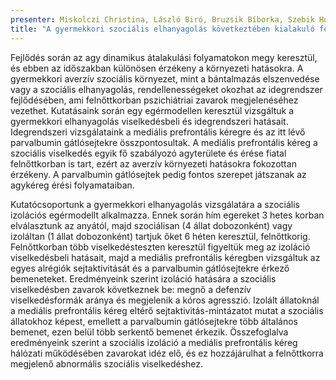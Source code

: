 ```yaml
---
presenter: Miskolczi Christina, László Biró, Bruzsik Bíborka, Szebik Huba, Lőrincz Dávid, Varga Zoltán Kristóf, Szente László, Orsolya Horváth, Halász József, Tóth Máté, Mikics Éva
title: "A gyermekkori szociális elhanyagolás következtében kialakuló felnőttkori viselkedési zavarok idegrendszeri hátterének vizsgálata egerekben"
---
```


Fejlődés során az agy dinamikus átalakulási folyamatokon megy keresztül, és ebben az időszakban különösen érzékeny a környezeti hatásokra. A gyermekkori averzív szociális környezet, mint a bántalmazás elszenvedése vagy a szociális elhanyagolás, rendellenességeket okozhat az idegrendszer fejlődésében, ami felnőttkorban pszichiátriai zavarok megjelenéséhez vezethet. Kutatásaink során egy egérmodellen keresztül vizsgáltuk a gyermekkori elhanyagolás viselkedésbeli és idegrendszeri hatásait. Idegrendszeri vizsgálataink a mediális prefrontális kéregre és az itt lévő parvalbumin gátlósejtekre összpontosultak. A mediális prefrontális kéreg a szociális viselkedés egyik fő szabályozó agyterülete és érése fiatal felnőttkorban is tart, ezért az averzív környezeti hatásokra fokozottan érzékeny. A parvalbumin gátlósejtek pedig fontos szerepet játszanak az agykéreg érési folyamataiban.

Kutatócsoportunk a gyermekkori elhanyagolás vizsgálatára a szociális izolációs egérmodellt alkalmazza. Ennek során hím egereket 3 hetes korban elválasztunk az anyától, majd szociálisan (4 állat dobozonként) vagy izoláltan (1 állat dobozonként) tartjuk őket 6 héten keresztül, felnőttkorig. Felnőttkorban több viselkedésteszten keresztül figyeltük meg az izoláció viselkedésbeli hatásait, majd a mediális prefrontális kéregben vizsgáltuk az egyes alrégiók sejtaktivitását és a parvalbumin gátlósejtekre érkező bemeneteket. Eredményeink szerint izoláció hatására a szociális viselkedésben zavarok következnek be: megnő a defenzív viselkedésformák aránya és megjelenik a kóros agresszió. Izolált állatoknál a mediális prefrontális kéreg eltérő sejtaktivitás-mintázatot mutat a szociális állatokhoz képest, emellett a parvalbumin gátlósejtekre több általános bemenet, ezen belül több serkentő bemenet érkezik. Összefoglalva eredményeink szerint a szociális izoláció a mediális prefrontális kéreg hálózati működésében zavarokat idéz elő, és ez hozzájárulhat a felnőttkorra megjelenő abnormális szociális viselkedéshez.

